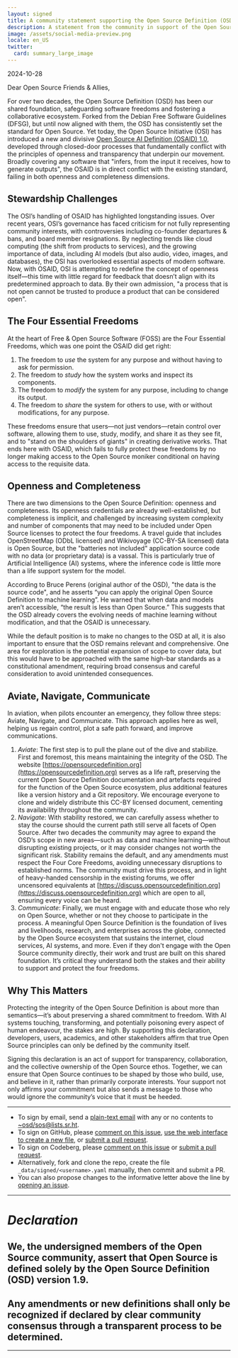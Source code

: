 ```yaml
---
layout: signed
title: A community statement supporting the Open Source Definition (OSD)
description: A statement from the community in support of the Open Source Definition (OSD) version 1.9
image: /assets/social-media-preview.png
locale: en_US
twitter:
  card: summary_large_image
---
```


2024-10-28

Dear Open Source Friends & Allies,

For over two decades, the Open Source Definition (OSD) has been our shared foundation, safeguarding software freedoms and fostering a collaborative ecosystem. Forked from the Debian Free Software Guidelines (DFSG), but until now aligned with them, the OSD has consistently set the standard for Open Source. Yet today, the Open Source Initiative (OSI) has introduced a new and divisive [Open Source AI Definition (OSAID) 1.0](https://opensource.org/ai/open-source-ai-definition), developed through closed-door processes that fundamentally conflict with the principles of openness and transparency that underpin our movement. Broadly covering any software that "infers, from the input it receives, how to generate outputs", the OSAID is in direct conflict with the existing standard, failing in both openness and completeness dimensions.

## Stewardship Challenges

The OSI’s handling of OSAID has highlighted longstanding issues. Over recent years, OSI’s governance has faced criticism for not fully representing community interests, with controversies including co-founder departures & bans, and board member resignations. By neglecting trends like cloud computing (the shift from products to services), and the growing importance of data, including AI models (but also audio, video, images, and databases), the OSI has overlooked essential aspects of modern software. Now, with OSAID, OSI is attempting to redefine the concept of openness itself—this time with little regard for feedback that doesn’t align with its predetermined approach to data. By their own admission, "a process that is not open cannot be trusted to produce a product that can be considered open".

## The Four Essential Freedoms

At the heart of Free & Open Source Software (FOSS) are the Four Essential Freedoms, which was one point the OSAID did get right:

1.	The freedom to *use* the system for any purpose and without having to ask for permission.
2.	The freedom to *study* how the system works and inspect its components.
3.	The freedom to *modify* the system for any purpose, including to change its output.
4.	The freedom to *share* the system for others to use, with or without modifications, for any purpose.

These freedoms ensure that users—not just vendors—retain control over software, allowing them to use, study, modify, and share it as they see fit, and to "stand on the shoulders of giants" in creating derivative works. That ends here with OSAID, which fails to fully protect these freedoms by no longer making access to the Open Source moniker conditional on having access to the requisite data.

## Openness and Completeness

There are two dimensions to the Open Source Definition: openness and completeness. Its openness credentials are already well-established, but completeness is implicit, and challenged by increasing system complexity and number of components that may need to be included under Open Source licenses to protect the four freedoms. A travel guide that includes OpenStreetMap (ODbL licensed) and Wikivoyage (CC-BY-SA licensed) data is Open Source, but the "batteries not included" application source code with no data (or proprietary data) is a vassal. This is particularly true of Artificial Intelligence (AI) systems, where the inference code is little more than a life support system for the model.

According to Bruce Perens (original author of the OSD), "the data is the source code", and he asserts “you can apply the original Open Source Definition to machine learning”. He warned that when data and models aren’t accessible, “the result is less than Open Source.” This suggests that the OSD already covers the evolving needs of machine learning without modification, and that the OSAID is unnecessary.

While the default position is to make no changes to the OSD at all, it is also important to ensure that the OSD remains relevant and comprehensive. One area for exploration is the potential expansion of scope to cover data, but this would have to be approached with the same high-bar standards as a constitutional amendment, requiring broad consensus and careful consideration to avoid unintended consequences.

## Aviate, Navigate, Communicate

In aviation, when pilots encounter an emergency, they follow three steps: Aviate, Navigate, and Communicate. This approach applies here as well, helping us regain control, plot a safe path forward, and improve communications.

1.	*Aviate*: The first step is to pull the plane out of the dive and stabilize. First and foremost, this means maintaining the integrity of the OSD. The website [https://opensourcedefinition.org](https://opensourcedefinition.org) serves as a life raft, preserving the current Open Source Definition documentation and artefacts required for the function of the Open Source ecosystem, plus additional features like a version history and a Git repository. We encourage everyone to clone and widely distribute this CC-BY licensed document, cementing its availability throughout the community.
2.	*Navigate*: With stability restored, we can carefully assess whether to stay the course should the current path still serve all facets of Open Source. After two decades the community may agree to expand the OSD’s scope in new areas—such as data and machine learning—without disrupting existing projects, or it may consider changes not worth the significant risk. Stability remains the default, and any amendments must respect the Four Core Freedoms, avoiding unnecessary disruptions to established norms. The community must drive this process, and in light of heavy-handed censorship in the existing forums, we offer uncensored equivalents at [https://discuss.opensourcedefinition.org](https://discuss.opensourcedefinition.org) which are open to all, ensuring every voice can be heard.
3.	*Communicate*: Finally, we must engage with and educate those who rely on Open Source, whether or not they choose to participate in the process. A meaningful Open Source Definition is the foundation of lives and livelihoods, research, and enterprises across the globe, connected by the Open Source ecosystem that sustains the internet, cloud services, AI systems, and more. Even if they don't engage with the Open Source community directly, their work and trust are built on this shared foundation. It’s critical they understand both the stakes and their ability to support and protect the four freedoms.

## Why This Matters

Protecting the integrity of the Open Source Definition is about more than semantics—it’s about preserving a shared commitment to freedom. With AI systems touching, transforming, and potentially poisoning every aspect of human endeavour, the stakes are high. By supporting this declaration, developers, users, academics, and other stakeholders affirm that true Open Source principles can only be defined by the community itself.

Signing this declaration is an act of support for transparency, collaboration, and the collective ownership of the Open Source ethos. Together, we can ensure that Open Source continues to be shaped by those who build, use, and believe in it, rather than primarily corporate interests. Your support not only affirms your commitment but also sends a message to those who would ignore the community’s voice that it must be heeded.

---

- To sign by email, send a [plain-text email](https://useplaintext.email/) with any or no contents to [~osd/sos@lists.sr.ht](mailto:~osd/sos@lists.sr.ht).
- To sign on GitHub, please [comment on this issue](https://github.com/OpenSourceDefinition/SaveOpenSource/issues/1), [use the web interface to create a new file](https://github.com/OpenSourceDefinition/SaveOpenSource/new/master/_data/signed), or [submit a pull request](https://github.com/OpenSourceDefinition/SaveOpenSource/pulls).
- To sign on Codeberg, please [comment on this issue](https://codeberg.org/osd/sos/issues/1) or [submit a pull request](https://codeberg.org/osd/sos/pulls).
- Alternatively, fork and clone the repo, create the file `_data/signed/<username>.yaml` manually, then commit and submit a PR.
- You can also propose changes to the informative letter above the line by [opening an issue](https://codeberg.org/osd/sos/issues).

---

# *Declaration*

## We, the undersigned members of the Open Source community, assert that Open Source is defined solely by the Open Source Definition (OSD) version 1.9.

## Any amendments or new definitions shall only be recognized if declared by clear community consensus through a transparent process to be determined.

---
